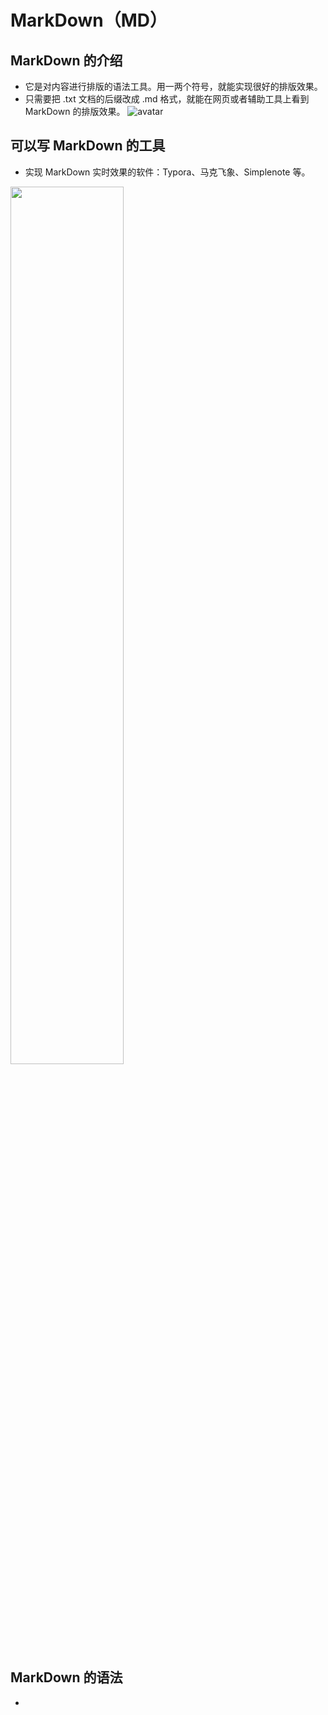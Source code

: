 # MarkDown（MD）

## MarkDown 的介绍

- 它是对内容进行排版的语法工具。用一两个符号，就能实现很好的排版效果。
- 只需要把 .txt 文档的后缀改成 .md 格式，就能在网页或者辅助工具上看到 MarkDown 的排版效果。
![avatar](https://tc-1253742987.cos.ap-shenzhen-fsi.myqcloud.com/Snipaste_2020-02-03_11-44-58.png)

## 可以写 MarkDown 的工具

- 实现 MarkDown 实时效果的软件：Typora、马克飞象、Simplenote 等。
<img src="https://tc-1253742987.cos.ap-shenzhen-fsi.myqcloud.com/Snipaste_2020-02-03_12-26-44.png" width="60%">

## MarkDown 的语法

- 
